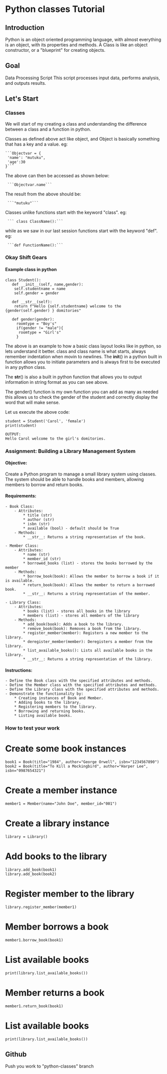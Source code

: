 # Python classes Tutorial

## Introduction

Python is an object oriented programming language, with almost everything is an object, with its properties and methods.
A Class is like an object constructor, or a "blueprint" for creating objects.

## Goal

Data Processing Script
This script processes input data, performs analysis, and outputs results.

## Let's Start

### Classes

We will start of my creating a class and understanding the difference between a class and a function in python.

Classes as defined above act like object, and Object is basically something that has a key and a value. eg:

````
```Objectvar = {
 'name': "mutuku",
 'age':30
}```
````

The above can then be accessed as shown below:

````
 ```Objectvar.name```
````

The result from the above should be:

````
 ```"mutuku"```
````

Classes unlike functions start with the keyword "class". eg:

````
 ``` class ClassName():```
````

while as we saw in our last session functions start with the keyword "def". eg:

````
 ```def FunctionName():```

````

### Okay Shift Gears

#### Example class in python

```
class Student():
   def __init__(self, name,gender):
    self.studentname = name
    self.gender = gender

   def __str__(self):
    return f"Hello {self.studentname} welcome to the {gender(self.gender) } domitories"

   def gender(gender):
     roomtype = "Boy's"
     if(gender != "male"){
      roomtype = "Girl's"
     }

```

The above is an example to how a basic class layout looks like in python, so lets understand it better.
class and class name is what starts, always remember indentation when movin to newlines. The **init**() in a python built in function allows you to initiate parameters and is always first to be executed in any python class.

The **str**() is also a built in python function that allows you to output information in string format as you can see above.

The gender() function is my own function you can add as many as needed this allows us to check the gender of the student and correctly display the word that will make sense.

Let us execute the above code:

```
student = Student('Carol', 'female')
print(student)

OUTPUT:
Hello Carol welcome to the girl's domitories.

```

### Assignment: Building a Library Management System

#### Objective:

Create a Python program to manage a small library system using classes. The system should be able to handle books and members, allowing members to borrow and return books.

#### Requirements:

    - Book Class:
        - Attributes:
            * title (str)
            * author (str)
            * isbn (str)
            * available (bool) - default should be True
        - Methods:
            * __str__: Returns a string representation of the book.

    - Member Class:
        - Attributes:
            * name (str)
            * member_id (str)
            * borrowed_books (list) - stores the books borrowed by the member
        - Methods:
            * borrow_book(book): Allows the member to borrow a book if it is available.
            * return_book(book): Allows the member to return a borrowed book.
            * __str__: Returns a string representation of the member.

    - Library Class:
        - Attributes:
            * books (list) - stores all books in the library
            * members (list) - stores all members of the library
        - Methods:
            * add_book(book): Adds a book to the library.
            * remove_book(book): Removes a book from the library.
            * register_member(member): Registers a new member to the library.
            * deregister_member(member): Deregisters a member from the library.
            * list_available_books(): Lists all available books in the library.
            * __str__: Returns a string representation of the library.

#### Instructions:

    - Define the Book class with the specified attributes and methods.
    - Define the Member class with the specified attributes and methods.
    - Define the Library class with the specified attributes and methods.
    - Demonstrate the functionality by:
        * Creating instances of Book and Member.
        * Adding books to the library.
        * Registering members to the library.
        * Borrowing and returning books.
        * Listing available books.

### How to test your work

# Create some book instances

```
book1 = Book(title="1984", author="George Orwell", isbn="1234567890")
book2 = Book(title="To Kill a Mockingbird", author="Harper Lee", isbn="0987654321")
```

# Create a member instance

```
member1 = Member(name="John Doe", member_id="001")
```

# Create a library instance

```
library = Library()
```

# Add books to the library

```
library.add_book(book1)
library.add_book(book2)
```

# Register member to the library

```
library.register_member(member1)
```

# Member borrows a book

```
member1.borrow_book(book1)
```

# List available books

```
print(library.list_available_books())
```

# Member returns a book

```
member1.return_book(book1)
```

# List available books

```
print(library.list_available_books())
```

## Github

Push you work to "python-classes" branch

